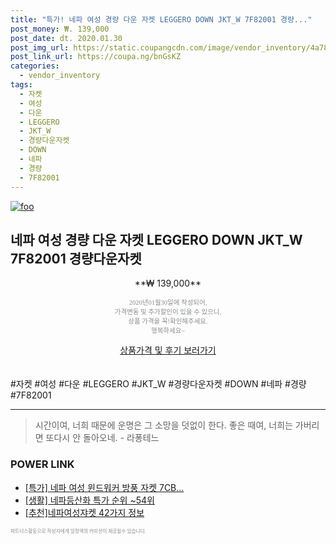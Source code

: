 ```yaml
--- 
title: "특가! 네파 여성 경량 다운 자켓 LEGGERO DOWN JKT_W 7F82001 경량..." 
post_money: ₩. 139,000 
post_date: dt. 2020.01.30 
post_img_url: https://static.coupangcdn.com/image/vendor_inventory/4a78/40785b0ebcd3d7512c48575ffdf65c7273d53516343e3993d62b5936476b.JPG 
post_link_url: https://coupa.ng/bnGsKZ 
categories: 
  - vendor_inventory 
tags: 
  - 자켓 
  - 여성 
  - 다운 
  - LEGGERO 
  - JKT_W 
  - 경량다운자켓 
  - DOWN 
  - 네파 
  - 경량 
  - 7F82001 
--- 
```

[![foo](https://static.coupangcdn.com/image/vendor_inventory/4a78/40785b0ebcd3d7512c48575ffdf65c7273d53516343e3993d62b5936476b.JPG)](https://coupa.ng/bnGsKZ) 

## 네파 여성 경량 다운 자켓 LEGGERO DOWN JKT_W 7F82001 경량다운자켓 
<p style="text-align: center;">**₩ 139,000**</p> 
<p style="text-align: center;"><span style="color: #898c8f; font-family: Georgia,Times,serif; font-size: 0.75em;">2020년01월30일에 작성되어, <br>가격변동 및 추가할인이 있을 수 있으니,<br> 상품 가격을 꼭!확인해주세요.<br>행복하세요~</span> 
</p>	 
<div markdown="0" style="text-align: center;"><a href="https://coupa.ng/bnGsKZ" class="btn btn--success">상품가격 및 후기 보러가기</a></div> 
<br><br> 
  #자켓 #여성 #다운 #LEGGERO #JKT_W #경량다운자켓 #DOWN #네파 #경량 #7F82001 
<hr> 

> 시간이여, 너희 때문에 운명은 그 소망을 덧없이 한다. 좋은 때여, 너희는 가버리면 또다시 안 돌아오네. - 라퐁테느 


### POWER LINK

* <a href="https://blog.naver.com/santokki14/221789711203" target="_blank">[특가] 네파 여성 윈드워커 방풍 자켓 7CB...</a>
* <a href="https://blog.naver.com/sakai111/221785327426" target="_blank"> [생활] 네파등산화 특가 순위 ~54위</a>
* <a href="https://blog.naver.com/fasyy4321/221789555643" target="_blank">[추천]네파여성쟈켓 42가지 정보</a>

<span style="color: #898c8f; font-family: Georgia,Times,serif; font-size: 0.55em;">파트너스활동으로 작성자에게 일정액의 커미션이 제공될수 있습니다.</span> 
